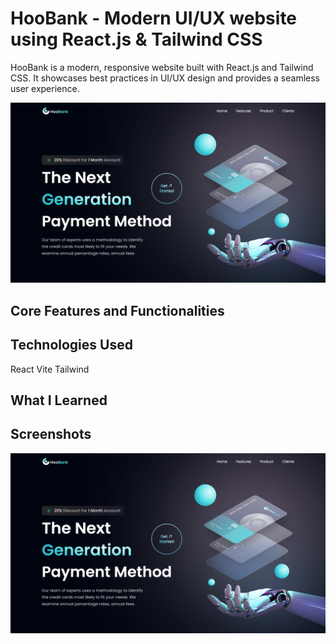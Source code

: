 # HooBank - Modern UI/UX website using React.js & Tailwind CSS

<p>HooBank is a modern, responsive website built with React.js and Tailwind CSS. It showcases best practices in UI/UX design and provides a seamless user experience.</p>

<img src="public/screencapture2.png" alt="image" /> 

## Core Features and Functionalities

## Technologies Used

React
Vite
Tailwind

## What I Learned

## Screenshots

<img src="public/screencapture2.png" alt="image" /> 